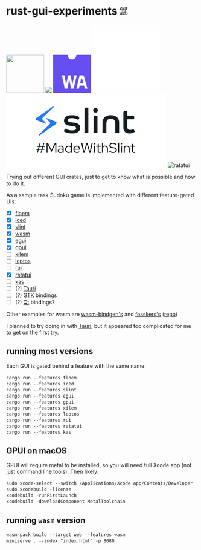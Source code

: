 # rust-gui-experiments <img width=20 height=20 src="www/favicon.png"></img>

<img width=100 height=100 src="https://lap.dev/images/floem.svg"></img>
<img width="100px" src="https://raw.githubusercontent.com/iced-rs/iced/refs/heads/master/docs/logo.svg"></img>
<img width="100px" src="./logos/WebAssembly.svg"></img>
<picture>
  <source media="(prefers-color-scheme: light)" srcset="./logos/zed-logo-light.svg">
  <source media="(prefers-color-scheme: dark)" srcset="./logos/zed-logo-dark.svg">
  <img alt="gpui by Zed Industries" src="./logos/zed-logo-dark.svg">
</picture>
<picture>
  <source media="(prefers-color-scheme: light)" srcset="https://raw.githubusercontent.com/slint-ui/slint/refs/heads/master/logo/MadeWithSlint-logo-light.svg">
  <source media="(prefers-color-scheme: dark)" srcset="https://raw.githubusercontent.com/slint-ui/slint/refs/heads/master/logo/MadeWithSlint-logo-dark.svg">
  <img alt="#MadeWithSlint" src="https://raw.githubusercontent.com/slint-ui/slint/refs/heads/master/logo/MadeWithSlint-logo-dark.svg">
</picture>
<picture>
  <source media="(prefers-color-scheme: light)" srcset="https://ratatui.rs/_astro/hero-light.DXG5UAQy_1YWiFp.webp">
  <source media="(prefers-color-scheme: dark)" srcset="https://ratatui.rs/_astro/hero-dark.sdDaGsSQ_Z1JuwEh.webp">
  <img width="100px" alt="ratatui" src="https://ratatui.rs/_astro/hero-dark.sdDaGsSQ_Z1JuwEh.webp">
</picture>


Trying out different GUI crates, just to get to know what is possible and how to do it.

As a sample task Sudoku game is implemented with different feature-gated UIs:
* [x] [floem](https://github.com/lapce/floem)
* [x] [iced](https://github.com/iced-rs/iced)
* [x] [slint](https://github.com/slint-ui/slint)
* [x] [wasm](https://github.com/rustwasm/wasm-bindgen)
* [x] [egui](https://github.com/emilk/egui)
* [x] [gpui](https://github.com/zed-industries/zed/tree/main/crates/gpui)
* [ ] [xilem](https://github.com/linebender/xilem)
* [ ] [leptos](https://github.com/leptos-rs/leptos)
* [ ] [rui](https://github.com/audulus/rui)
* [x] [ratatui](https://github.com/ratatui/ratatui)
* [ ] [kas](https://github.com/kas-gui/kas)
* [ ] (?) [Tauri](https://tauri.app/)
* [ ] (?) [GTK](https://github.com/gtk-rs/gtk4-rs) bindings 
* [ ] (?) [Qt](https://github.com/KDAB/cxx-qt/) bindings?

Other examples for wasm are [wasm-bindgen's](https://rustwasm.github.io/wasm-bindgen/examples) and 
[fosskers's](https://www.fosskers.ca/en/demo/game-of-life) 
([repo](https://github.com/fosskers/fosskers.ca/tree/master/rust/game-of-life))

I planned to try doing in with [Tauri](https://tauri.app/), but it
appeared too complicated for me to get on the first try.

## running most versions

Each GUI is gated behind a feature with the same name:

```shell
cargo run --features floem
cargo run --features iced
cargo run --features slint
cargo run --features egui
cargo run --features gpui
cargo run --features xilem
cargo run --features leptos
cargo run --features rui
cargo run --features ratatui
cargo run --features kas
```

## GPUI on macOS

GPUI will require metal to be installed, so you will need full Xcode app (not just command line tools). Then likely:

```shell
sudo xcode-select --switch /Applications/Xcode.app/Contents/Developer
sudo xcodebuild -license
xcodebuild -runFirstLaunch
xcodebuild -downloadComponent MetalToolchain
```

## running `wasm` version

```shell
wasm-pack build --target web --features wasm
miniserve . --index "index.html" -p 8080
```
